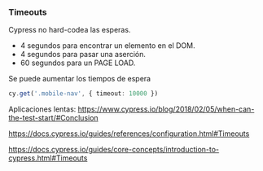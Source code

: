 ### Timeouts 

Cypress no hard-codea las esperas.

* 4 segundos para encontrar un elemento en el DOM.
* 4 segundos para pasar una aserción.
* 60 segundos para un PAGE LOAD.

Se puede aumentar los tiempos de espera

```typescript
cy.get('.mobile-nav', { timeout: 10000 })
```


Aplicaciones lentas:  https://www.cypress.io/blog/2018/02/05/when-can-the-test-start/#Conclusion

https://docs.cypress.io/guides/references/configuration.html#Timeouts

https://docs.cypress.io/guides/core-concepts/introduction-to-cypress.html#Timeouts





